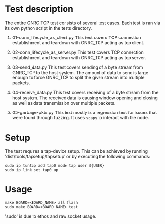 Test description
==========
The entire GNRC TCP test consists of several test cases. Each test is ran via its own python script
in the tests directory.

1) 01-conn_lifecycle_as_client.py
    This test covers TCP connection establishment and teardown with GNRC_TCP acting as tcp client.

2) 02-conn_lifecycle_as_server.py
    This test covers TCP connection establishment and teardown with GNRC_TCP acting as tcp server.

3) 03-send_data.py
    This test covers sending of a byte stream from GNRC_TCP to the host system.
    The amount of data to send is large enough to force GNRC_TCP to split the given stream into
    multiple packets.

4) 04-receive_data.py
    This test covers receiving of a byte stream from the host system. The received data is
    causing window opening and closing as well as data transmission over multiple packets.

5) 05-garbage-pkts.py
    This test mostly is a regression test for issues that were found through fuzzing. It uses
    `scapy` to interact with the node.

Setup
==========
The test requires a tap-device setup. This can be achieved by running 'dist/tools/tapsetup/tapsetup'
or by executing the following commands:

    sudo ip tuntap add tap0 mode tap user ${USER}
    sudo ip link set tap0 up

Usage
==========
    make BOARD=<BOARD_NAME> all flash
    sudo make BOARD=<BOARD_NAME> test

'sudo' is due to ethos and raw socket usage.
